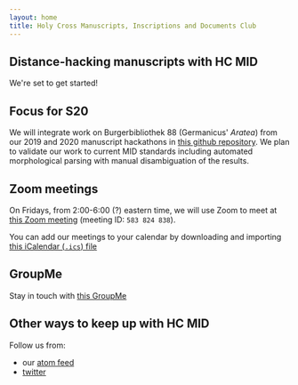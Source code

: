```yaml
---
layout: home
title: Holy Cross Manuscripts, Inscriptions and Documents Club
---
```


## Distance-hacking manuscripts with HC MID

We're set to get started!

## Focus for S20

We will integrate work on Burgerbibliothek 88 (Germanicus' *Aratea*) from our 2019 and 2020 manuscript hackathons in [this github repository](https://github.com/hcmid/germanicus).  We plan to validate our work to current MID standards including automated morphological parsing with manual disambiguation of the results.



## Zoom meetings

On Fridays, from 2:00-6:00 (?) eastern time, we will use Zoom to meet at [this Zoom meeting](https://holycross.zoom.us/j/583824838) (meeting ID: `583 824 838`).

You can add our meetings to your calendar by downloading and importing [this iCalendar (`.ics`) file](https://holycross.zoom.us/meeting/uJwuf-uspjgiharDd8E_0AW6Q5hzGOtyHg/ics?icsToken=98tyKuygrTMoHtyWuFz9RbMvW5n-bvHmi3lPuIdZxDraUwFkNDKjPvhlHaZmON-B)


## GroupMe

Stay in touch with [this GroupMe](https://groupme.com/join_group/58665545/Qt7TqJWB)





## Other ways to keep up with HC MID

Follow us from:

- our [atom feed](atom.xml)
- [twitter](https://twitter.com/hcmid)
